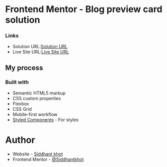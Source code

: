 # Frontend Mentor - Blog preview card solution

### Links

- Solution URL:[Solution URL](https://www.frontendmentor.io/challenges/blog-preview-card-ckPaj01IcS/hub)
- Live Site URL:[Live Site URL](https://siddhantkhot.github.io/Blog-preview-card/)

## My process

### Built with

- Semantic HTML5 markup
- CSS custom properties
- Flexbox
- CSS Grid
- Mobile-first workflow
- [Styled Components](https://styled-components.com/) - For styles

# Author

- Website - [Siddhant khot](https://github.com/Siddhantkhot/)
- Frontend Mentor - [@Siddhantkhot](https://www.frontendmentor.io/profile/Siddhantkhot)

